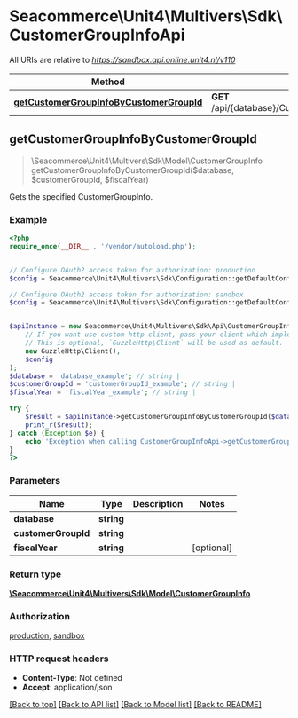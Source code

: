 # Seacommerce\Unit4\Multivers\Sdk\CustomerGroupInfoApi

All URIs are relative to *https://sandbox.api.online.unit4.nl/v110*

Method | HTTP request | Description
------------- | ------------- | -------------
[**getCustomerGroupInfoByCustomerGroupId**](CustomerGroupInfoApi.md#getCustomerGroupInfoByCustomerGroupId) | **GET** /api/{database}/CustomerGroupInfo/{customerGroupId} | Gets the specified CustomerGroupInfo.



## getCustomerGroupInfoByCustomerGroupId

> \Seacommerce\Unit4\Multivers\Sdk\Model\CustomerGroupInfo getCustomerGroupInfoByCustomerGroupId($database, $customerGroupId, $fiscalYear)

Gets the specified CustomerGroupInfo.

### Example

```php
<?php
require_once(__DIR__ . '/vendor/autoload.php');


// Configure OAuth2 access token for authorization: production
$config = Seacommerce\Unit4\Multivers\Sdk\Configuration::getDefaultConfiguration()->setAccessToken('YOUR_ACCESS_TOKEN');

// Configure OAuth2 access token for authorization: sandbox
$config = Seacommerce\Unit4\Multivers\Sdk\Configuration::getDefaultConfiguration()->setAccessToken('YOUR_ACCESS_TOKEN');


$apiInstance = new Seacommerce\Unit4\Multivers\Sdk\Api\CustomerGroupInfoApi(
    // If you want use custom http client, pass your client which implements `GuzzleHttp\ClientInterface`.
    // This is optional, `GuzzleHttp\Client` will be used as default.
    new GuzzleHttp\Client(),
    $config
);
$database = 'database_example'; // string | 
$customerGroupId = 'customerGroupId_example'; // string | 
$fiscalYear = 'fiscalYear_example'; // string | 

try {
    $result = $apiInstance->getCustomerGroupInfoByCustomerGroupId($database, $customerGroupId, $fiscalYear);
    print_r($result);
} catch (Exception $e) {
    echo 'Exception when calling CustomerGroupInfoApi->getCustomerGroupInfoByCustomerGroupId: ', $e->getMessage(), PHP_EOL;
}
?>
```

### Parameters


Name | Type | Description  | Notes
------------- | ------------- | ------------- | -------------
 **database** | **string**|  |
 **customerGroupId** | **string**|  |
 **fiscalYear** | **string**|  | [optional]

### Return type

[**\Seacommerce\Unit4\Multivers\Sdk\Model\CustomerGroupInfo**](../Model/CustomerGroupInfo.md)

### Authorization

[production](../../README.md#production), [sandbox](../../README.md#sandbox)

### HTTP request headers

- **Content-Type**: Not defined
- **Accept**: application/json

[[Back to top]](#) [[Back to API list]](../../README.md#documentation-for-api-endpoints)
[[Back to Model list]](../../README.md#documentation-for-models)
[[Back to README]](../../README.md)

